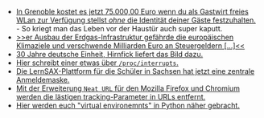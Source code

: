 * [In Grenoble kostet es jetzt 75.000,00 Euro wenn du als Gastwirt freies WLan zur Verfügung stellst *ohne* die Identität deiner Gäste festzuhalten.](https://blog.fefe.de/?ts=a18722ce) - So kriegt man das Leben vor der Haustür auch super kaputt.
* [>>er Ausbau der Erdgas-Infrastruktur gefährde die europäischen Klimaziele und verschwende Milliarden Euro an Steuergeldern [...]<<](https://www.sonnenseite.com/de/energie/der-grosse-streit-ums-erdgas/)
* [30 Jahre deutsche Einheit, Hirnfick liefert das Bild dazu.](https://tuxproject.de/blog/2020/10/30-jahre-deutsche-einheit)
* [Hier schreibt einer etwas über `/proc/interrupts`.](https://opensource.com/article/20/10/linux-kernel-interrupts)
* [Die LernSAX-Plattform für die Schüler in Sachsen hat jetzt eine zentrale Anmeldemaske.](https://www.bildung.sachsen.de/blog/index.php/2020/10/05/einer-fuer-alles-schullogin-buendelt-alle-digitalen-dienste-fuer-schulen-auf-einer-plattform/)
* [Mit der Erweiterung `Neat URL` für den Mozilla Firefox und Chromium werden die lästigen tracking-Parameter in URLs entfernt.](https://www.ghacks.net/2020/09/25/neat-url-is-an-extension-for-chrome-and-firefox-that-removes-tracking-elements-from-links/)
* [Hier werden euch "virtual environemnts" in Python näher gebracht.](https://opensource.com/article/20/10/venv-python)
